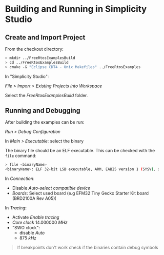 
# Building and Running in Simplicity Studio

## Create and Import Project

From the checkout directory:

```bash
> mkdir ../FreeRtosExamplesBuild
> cd ../FreeRtosExamplesBuild
> cmake -G "Eclipse CDT4 - Unix Makefiles" ../FreeRtosExamples
```

In "Simplicity Studio":

*File > Import > Existing Projects into Workspace*

Select the *FreeRtosExamplesBuild* folder.


## Running and Debugging

After building the examples can be run:

*Run > Debug Configuration*

In *Main > Executable*: select the binary

The binary file should be an ELF executable. This can be checked
with the `file` command:

```bash
> file <binaryName>
<binaryName>: ELF 32-bit LSB executable, ARM, EABI5 version 1 (SYSV), statically linked, not stripped
```

In *Connection*:

- Disable *Auto-select compatible device*
- *Boards*: Select used board (e.g EFM32 Tiny Gecko Starter Kit board (BRD2100A Rev A05))


In *Tracing*:

- Activate *Enable tracing*
- *Core clock* 14.000000 *MHz*
- "SWO clock":
    - disable *Auto*
    - 875 *kHz*

> If breakpoints don't work check if the binaries contain debug symbols
